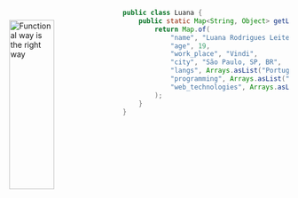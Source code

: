 
<img src="https://github.com/darkklua/darkklua/assets/142851535/3275abe4-0df3-4588-be74-9fd180c7011b"
     alt="Functional way is the right way"
     style="margin-top:20px;"
     height="305px"
     width="40%"
     align="left" />

```java
public class Luana {
    public static Map<String, Object> getLuana() {
        return Map.of(
            "name", "Luana Rodrigues Leite",
            "age", 19,
            "work_place", "Vindi",
            "city", "São Paulo, SP, BR",
            "langs", Arrays.asList("Portuguese", "English"),
            "programming", Arrays.asList("Javascript", "Java"),
            "web_technologies", Arrays.asList("HTML5", "CSS3", "Javascript")
        );
    }
}
```

<br/> <br/>

     
